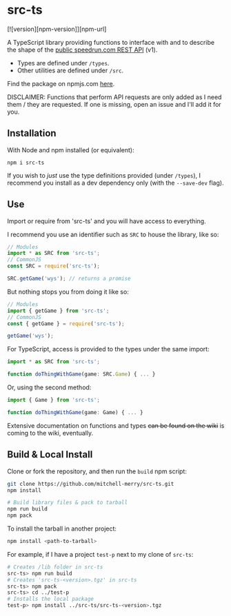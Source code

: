 # src-ts
[![version][npm-version]][npm-url]

A TypeScript library providing functions to interface with and to describe the shape of the [public speedrun.com REST API](https://github.com/speedruncomorg/api) (v1).

- Types are defined under `/types`.
- Other utilities are defined under `/src`.

Find the package on npmjs.com [here](https://www.npmjs.com/package/src-ts).

DISCLAIMER: Functions that perform API requests are only added as I need them / they are requested. If one is missing, open an issue and I'll add it for you.

## Installation
With Node and npm installed (or equivalent):
```
npm i src-ts
```
If you wish to *just* use the type definitions provided (under `/types`), I recommend you install as a dev dependency only (with the `--save-dev` flag).

## Use
Import or require from 'src-ts' and you will have access to everything.

I recommend you use an identifier such as `SRC` to house the library, like so:
```js
// Modules
import * as SRC from 'src-ts';
// CommonJS
const SRC = require('src-ts');	

SRC.getGame('wys');	// returns a promise
```

But nothing stops you from doing it like so:
```js
// Modules
import { getGame } from 'src-ts';
// CommonJS
const { getGame } = require('src-ts');

getGame('wys');
```

For TypeScript, access is provided to the types under the same import:
```ts
import * as SRC from 'src-ts';

function doThingWithGame(game: SRC.Game) { ... }
```

Or, using the second method:
```ts
import { Game } from 'src-ts';

function doThingWithGame(game: Game) { ... }
```
Extensive documentation on functions and types ~~can be found on the wiki~~ is coming to the wiki, eventually.

## Build & Local Install
Clone or fork the repository, and then run the `build` npm script:
```bash
git clone https://github.com/mitchell-merry/src-ts.git
npm install

# Build library files & pack to tarball
npm run build
npm pack
```

To install the tarball in another project:
```bash
npm install <path-to-tarball>
```

For example, if I have a project `test-p` next to my clone of `src-ts`:
```bash
# Creates /lib folder in src-ts
src-ts> npm run build
# Creates 'src-ts-<version>.tgz' in src-ts
src-ts> npm pack
src-ts> cd ../test-p
# Installs the local package
test-p> npm install ../src-ts/src-ts-<version>.tgz
```
